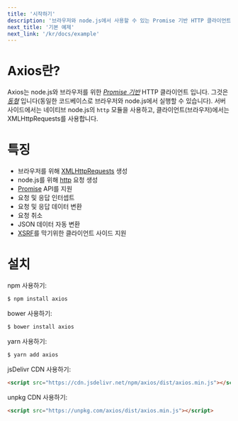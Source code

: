 ```yaml
---
title: '시작하기'
description: '브라우저와 node.js에서 사용할 수 있는 Promise 기반 HTTP 클라이언트 라이브러리'
next_title: '기본 예제'
next_link: '/kr/docs/example'
---
```


# Axios란?
Axios는 node.js와 브라우저를 위한 *[Promise 기반](https://javascript.info/promise-basics)* HTTP 클라이언트 입니다. 그것은 *[동형](https://www.lullabot.com/articles/what-is-an-isomorphic-application)* 입니다(동일한 코드베이스로 브라우저와 node.js에서 실행할 수 있습니다). 서버 사이드에서는 네이티브 node.js의 `http` 모듈을 사용하고, 클라이언트(브라우저)에서는 XMLHttpRequests를 사용합니다.

# 특징

- 브라우저를 위해 [XMLHttpRequests](https://developer.mozilla.org/ko/docs/Web/API/XMLHttpRequest) 생성
- node.js를 위해 [http](http://nodejs.org/api/http.html) 요청 생성
- [Promise](https://developer.mozilla.org/ko/docs/Web/JavaScript/Reference/Global_Objects/Promise) API를 지원
- 요청 및 응답 인터셉트
- 요청 및 응답 데이터 변환
- 요청 취소
- JSON 데이터 자동 변환
- [XSRF](https://ko.wikipedia.org/wiki/%EC%82%AC%EC%9D%B4%ED%8A%B8_%EA%B0%84_%EC%9A%94%EC%B2%AD_%EC%9C%84%EC%A1%B0)를 막기위한 클라이언트 사이드 지원

# 설치

npm 사용하기:

```bash
$ npm install axios
```

bower 사용하기:

```bash
$ bower install axios
```

yarn 사용하기:

```bash
$ yarn add axios
```

jsDelivr CDN 사용하기:

```html
<script src="https://cdn.jsdelivr.net/npm/axios/dist/axios.min.js"></script>
```

unpkg CDN 사용하기:

```html
<script src="https://unpkg.com/axios/dist/axios.min.js"></script>
```